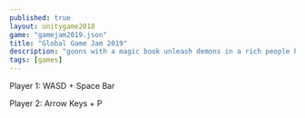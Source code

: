 ```yaml
---
published: true
layout: unitygame2018
game: "gamejam2019.json"
title: "Global Game Jam 2019"
description: "goons with a magic book unleash demons in a rich people house"
tags: [games]
---
```


Player 1: WASD + Space Bar

Player 2: Arrow Keys + P